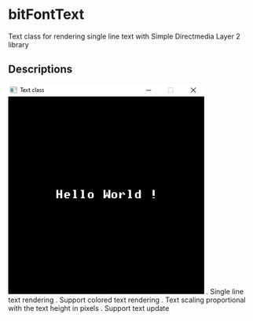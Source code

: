 # bitFontText
Text class for rendering single line text with Simple Directmedia Layer 2 library

## Descriptions 
![Text rendering test](./screenshot.png)
. Single line text rendering
. Support colored text rendering
. Text scaling proportional with the text height in pixels
. Support text update
